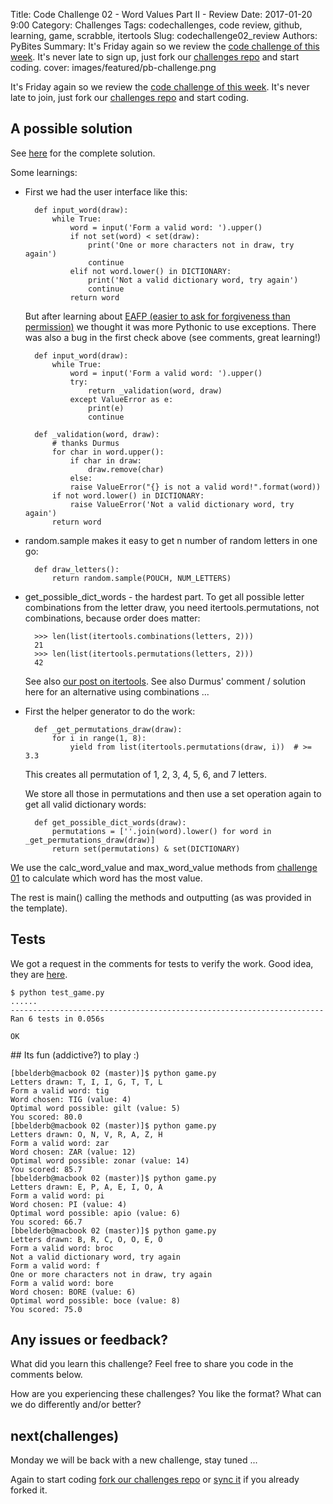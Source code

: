 Title: Code Challenge 02 - Word Values Part II - Review
Date: 2017-01-20 9:00
Category: Challenges
Tags: codechallenges, code review, github, learning, game, scrabble, itertools
Slug: codechallenge02_review
Authors: PyBites
Summary: It's Friday again so we review the [code challenge of this week](http://pybit.es/codechallenge02.html). It's never late to sign up, just fork our [challenges repo](https://github.com/pybites/challenges) and start coding.
cover: images/featured/pb-challenge.png

It's Friday again so we review the [code challenge of this week](http://pybit.es/codechallenge02.html). It's never late to join, just fork our [challenges repo](https://github.com/pybites/challenges) and start coding.

## A possible solution

See [here](https://github.com/pybites/challenges/blob/solutions/02/game.py) for the complete solution.

Some learnings:

* First we had the user interface like this: 

		def input_word(draw):
			while True:
				word = input('Form a valid word: ').upper()
				if not set(word) < set(draw):
					print('One or more characters not in draw, try again')
					continue
				elif not word.lower() in DICTIONARY:
					print('Not a valid dictionary word, try again')
					continue
				return word

	But after learning about [EAFP (easier to ask for forgiveness than permission)](http://pybit.es/error_handling.html) we thought it was more Pythonic to use exceptions. There was also a bug in the first check above (see comments, great learning!)

		def input_word(draw):
			while True:
				word = input('Form a valid word: ').upper()
				try:
					return _validation(word, draw)
				except ValueError as e:
					print(e)
					continue

		def _validation(word, draw):
			# thanks Durmus
			for char in word.upper():
				if char in draw:
					draw.remove(char)
				else:
				raise ValueError("{} is not a valid word!".format(word))
			if not word.lower() in DICTIONARY:
				raise ValueError('Not a valid dictionary word, try again')
			return word

* random.sample makes it easy to get n number of random letters in one go: 

		def draw_letters():
			return random.sample(POUCH, NUM_LETTERS)

* get_possible_dict_words - the hardest part. To get all possible letter combinations from the letter draw, you need itertools.permutations, not combinations, because order does matter: 

		>>> len(list(itertools.combinations(letters, 2)))
		21
		>>> len(list(itertools.permutations(letters, 2)))
		42

	See also [our post on itertools](http://pybit.es/itertools-examples.html). See also Durmus' comment / solution here for an alternative using combinations ...

* First the helper generator to do the work:

		def _get_permutations_draw(draw):
			for i in range(1, 8):
				yield from list(itertools.permutations(draw, i))  # >= 3.3

	This creates all permutation of 1, 2, 3, 4, 5, 6, and 7 letters.

	We store all those in permutations and then use a set operation again to get all valid dictionary words:

		def get_possible_dict_words(draw):
			permutations = [''.join(word).lower() for word in _get_permutations_draw(draw)]
			return set(permutations) & set(DICTIONARY)

We use the calc_word_value and max_word_value methods from [challenge 01](http://pybit.es/codechallenge01.html) to calculate which word has the most value. 

The rest is main() calling the methods and outputting (as was provided in the template).

## Tests

We got a request in the comments for tests to verify the work. Good idea, they are [here](https://github.com/pybites/challenges/blob/master/02/test_game.py).

	$ python test_game.py 
	......
	----------------------------------------------------------------------
	Ran 6 tests in 0.056s

	OK

## Its fun (addictive?) to play :)

	[bbelderb@macbook 02 (master)]$ python game.py 
	Letters drawn: T, I, I, G, T, T, L
	Form a valid word: tig
	Word chosen: TIG (value: 4)
	Optimal word possible: gilt (value: 5)
	You scored: 80.0
	[bbelderb@macbook 02 (master)]$ python game.py 
	Letters drawn: O, N, V, R, A, Z, H
	Form a valid word: zar
	Word chosen: ZAR (value: 12)
	Optimal word possible: zonar (value: 14)
	You scored: 85.7
	[bbelderb@macbook 02 (master)]$ python game.py 
	Letters drawn: E, P, A, E, I, O, A
	Form a valid word: pi
	Word chosen: PI (value: 4)
	Optimal word possible: apio (value: 6)
	You scored: 66.7
	[bbelderb@macbook 02 (master)]$ python game.py 
	Letters drawn: B, R, C, O, O, E, O
	Form a valid word: broc
	Not a valid dictionary word, try again
	Form a valid word: f
	One or more characters not in draw, try again
	Form a valid word: bore
	Word chosen: BORE (value: 6)
	Optimal word possible: boce (value: 8)
	You scored: 75.0

## Any issues or feedback?

What did you learn this challenge? Feel free to share you code in the comments below. 

How are you experiencing these challenges? You like the format? What can we do differently and/or better?

## next(challenges)

Monday we will be back with a new challenge, stay tuned ...

Again to start coding [fork our challenges repo](https://github.com/pybites/challenges) or [sync it](https://help.github.com/articles/syncing-a-fork/) if you already forked it.
